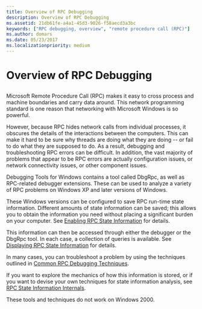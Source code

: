 ```yaml
---
title: Overview of RPC Debugging
description: Overview of RPC Debugging
ms.assetid: 21db61fe-a4a1-45d3-9026-f58aecd3a3bc
keywords: ["RPC debugging, overview", "remote procedure call (RPC)"]
ms.author: domars
ms.date: 05/23/2017
ms.localizationpriority: medium
---
```


# Overview of RPC Debugging


## <span id="ddk_overview_of_rpc_debugging_dbg"></span><span id="DDK_OVERVIEW_OF_RPC_DEBUGGING_DBG"></span>


Microsoft Remote Procedure Call (RPC) makes it easy to cross process and machine boundaries and carry data around. This network programming standard is one reason that networking with Microsoft Windows is so powerful.

However, because RPC hides network calls from individual processes, it obscures the details of the interactions between the computers. This can make it hard to be sure why threads are doing what they are doing -- or fail to do what they are supposed to do. As a result, debugging and troubleshooting RPC errors can be difficult. In addition, the vast majority of problems that appear to be RPC errors are actually configuration issues, or network connectivity issues, or other component issues.

Debugging Tools for Windows contains a tool called DbgRpc, as well as RPC-related debugger extensions. These can be used to analyze a variety of RPC problems on Windows XP and later versions of Windows.

These Windows versions can be configured to save RPC run-time state information. Different amounts of state information can be saved; this allows you to obtain the information you need without placing a significant burden on your computer. See [Enabling RPC State Information](enabling-rpc-state-information.md) for details.

This information can then be accessed through either the debugger or the DbgRpc tool. In each case, a collection of queries is available. See [Displaying RPC State Information](displaying-rpc-state-information.md) for details.

In many cases, you can troubleshoot a problem by using the techniques outlined in [Common RPC Debugging Techniques](common-rpc-debugging-techniques.md).

If you want to explore the mechanics of how this information is stored, or if you want to devise your own techniques for state information analysis, see [RPC State Information Internals](rpc-state-information-internals.md).

These tools and techniques do not work on Windows 2000.

 

 






